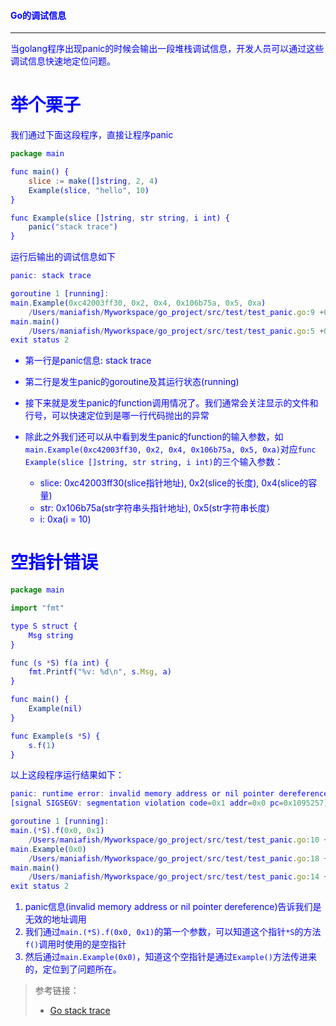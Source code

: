 #### <font color="blue">Go的调试信息

---

当golang程序出现panic的时候会输出一段堆栈调试信息，开发人员可以通过这些调试信息快速地定位问题。

# 举个栗子

我们通过下面这段程序，直接让程序panic

```javascript
package main

func main() {
	slice := make([]string, 2, 4)
	Example(slice, "hello", 10)
}

func Example(slice []string, str string, i int) {
	panic("stack trace")
}
```

运行后输出的调试信息如下

```javascript
panic: stack trace

goroutine 1 [running]:
main.Example(0xc42003ff30, 0x2, 0x4, 0x106b75a, 0x5, 0xa)
	/Users/maniafish/Myworkspace/go_project/src/test/test_panic.go:9 +0x39
main.main()
	/Users/maniafish/Myworkspace/go_project/src/test/test_panic.go:5 +0x76
exit status 2
```

* 第一行是panic信息: stack trace
* 第二行是发生panic的goroutine及其运行状态(running)
* 接下来就是发生panic的function调用情况了。我们通常会关注显示的文件和行号，可以快速定位到是哪一行代码抛出的异常
* 除此之外我们还可以从中看到发生panic的function的输入参数，如`main.Example(0xc42003ff30, 0x2, 0x4, 0x106b75a, 0x5, 0xa)`对应`func Example(slice []string, str string, i int)`的三个输入参数：

	* slice: 0xc42003ff30(slice指针地址), 0x2(slice的长度), 0x4(slice的容量)
	* str: 0x106b75a(str字符串头指针地址), 0x5(str字符串长度)
	* i: 0xa(i = 10)

# 空指针错误

```javascript
package main

import "fmt"

type S struct {
	Msg string
}

func (s *S) f(a int) {
	fmt.Printf("%v: %d\n", s.Msg, a)
}

func main() {
	Example(nil)
}

func Example(s *S) {
	s.f(1)
}
```

以上这段程序运行结果如下：

```javascript
panic: runtime error: invalid memory address or nil pointer dereference
[signal SIGSEGV: segmentation violation code=0x1 addr=0x0 pc=0x1095257]

goroutine 1 [running]:
main.(*S).f(0x0, 0x1)
	/Users/maniafish/Myworkspace/go_project/src/test/test_panic.go:10 +0x57
main.Example(0x0)
	/Users/maniafish/Myworkspace/go_project/src/test/test_panic.go:18 +0x34
main.main()
	/Users/maniafish/Myworkspace/go_project/src/test/test_panic.go:14 +0x2a
exit status 2
```

1. panic信息(invalid memory address or nil pointer dereference)告诉我们是无效的地址调用
2. 我们通过`main.(*S).f(0x0, 0x1)`的第一个参数，可以知道这个指针`*S`的方法`f()`调用时使用的是空指针
3. 然后通过`main.Example(0x0)`，知道这个空指针是通过`Example()`方法传进来的，定位到了问题所在。

> 参考链接：
> 
> * [Go stack trace](http://colobu.com/2016/04/19/Stack-Traces-In-Go/)
